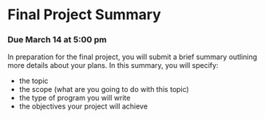 # Final Project Summary
### Due March 14 at 5:00 pm

In preparation for the final project, you will submit a brief summary outlining more details about your plans. In this summary, you will specify:
- the topic
- the scope (what are you going to do with this topic)
- the type of program you will write
- the objectives your project will achieve
